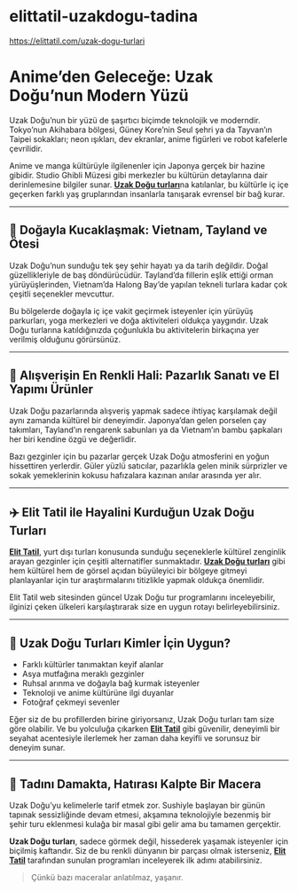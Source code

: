 # elittatil-uzakdogu-tadina
https://elittatil.com/uzak-dogu-turlari

# Anime’den Geleceğe: Uzak Doğu’nun Modern Yüzü

Uzak Doğu’nun bir yüzü de şaşırtıcı biçimde teknolojik ve moderndir. Tokyo’nun Akihabara bölgesi, Güney Kore’nin Seul şehri ya da Tayvan’ın Taipei sokakları; neon ışıkları, dev ekranlar, anime figürleri ve robot kafelerle çevrilidir.

Anime ve manga kültürüyle ilgilenenler için Japonya gerçek bir hazine gibidir. Studio Ghibli Müzesi gibi merkezler bu kültürün detaylarına dair derinlemesine bilgiler sunar. [**Uzak Doğu turları**](https://elittatil.com/uzak-dogu-turlari)na katılanlar, bu kültürle iç içe geçerken farklı yaş gruplarından insanlarla tanışarak evrensel bir bağ kurar.

---

## 🌿 Doğayla Kucaklaşmak: Vietnam, Tayland ve Ötesi

Uzak Doğu’nun sunduğu tek şey şehir hayatı ya da tarih değildir. Doğal güzellikleriyle de baş döndürücüdür. Tayland’da fillerin eşlik ettiği orman yürüyüşlerinden, Vietnam’da Halong Bay’de yapılan tekneli turlara kadar çok çeşitli seçenekler mevcuttur.

Bu bölgelerde doğayla iç içe vakit geçirmek isteyenler için yürüyüş parkurları, yoga merkezleri ve doğa aktiviteleri oldukça yaygındır. Uzak Doğu turlarına katıldığınızda çoğunlukla bu aktivitelerin birkaçına yer verilmiş olduğunu görürsünüz.

---

## 🎎 Alışverişin En Renkli Hali: Pazarlık Sanatı ve El Yapımı Ürünler

Uzak Doğu pazarlarında alışveriş yapmak sadece ihtiyaç karşılamak değil aynı zamanda kültürel bir deneyimdir. Japonya’dan gelen porselen çay takımları, Tayland’ın rengarenk sabunları ya da Vietnam’ın bambu şapkaları her biri kendine özgü ve değerlidir.

Bazı gezginler için bu pazarlar gerçek Uzak Doğu atmosferini en yoğun hissettiren yerlerdir. Güler yüzlü satıcılar, pazarlıkla gelen minik sürprizler ve sokak yemeklerinin kokusu hafızalara kazınan anılar arasında yer alır.

---

## ✈️ Elit Tatil ile Hayalini Kurduğun Uzak Doğu Turları

[**Elit Tatil**](https://elittatil.com/), yurt dışı turları konusunda sunduğu seçeneklerle kültürel zenginlik arayan gezginler için çeşitli alternatifler sunmaktadır. [**Uzak Doğu turları**](https://elittatil.com/uzak-dogu-turlari) gibi hem kültürel hem de görsel açıdan büyüleyici bir bölgeye gitmeyi planlayanlar için tur araştırmalarını titizlikle yapmak oldukça önemlidir.

Elit Tatil web sitesinden güncel Uzak Doğu tur programlarını inceleyebilir, ilginizi çeken ülkeleri karşılaştırarak size en uygun rotayı belirleyebilirsiniz.

---

## 👥 Uzak Doğu Turları Kimler İçin Uygun?

- Farklı kültürler tanımaktan keyif alanlar
- Asya mutfağına meraklı gezginler
- Ruhsal arınma ve doğayla bağ kurmak isteyenler
- Teknoloji ve anime kültürüne ilgi duyanlar
- Fotoğraf çekmeyi sevenler

Eğer siz de bu profillerden birine giriyorsanız, Uzak Doğu turları tam size göre olabilir. Ve bu yolculuğa çıkarken [**Elit Tatil**](https://elittatil.com/) gibi güvenilir, deneyimli bir seyahat acentesiyle ilerlemek her zaman daha keyifli ve sorunsuz bir deneyim sunar.

---

## 📸 Tadını Damakta, Hatırası Kalpte Bir Macera

Uzak Doğu’yu kelimelerle tarif etmek zor. Sushiyle başlayan bir günün tapınak sessizliğinde devam etmesi, akşamına teknolojiyle bezenmiş bir şehir turu eklenmesi kulağa bir masal gibi gelir ama bu tamamen gerçektir.

**Uzak Doğu turları**, sadece görmek değil, hissederek yaşamak isteyenler için biçilmiş kaftandır. Siz de bu renkli dünyanın bir parçası olmak isterseniz, [**Elit Tatil**](https://elittatil.com/) tarafından sunulan programları inceleyerek ilk adımı atabilirsiniz.

> Çünkü bazı maceralar anlatılmaz, yaşanır.
